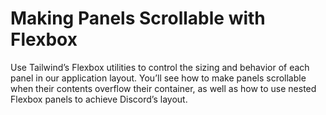 # Making Panels Scrollable with Flexbox

Use Tailwind’s Flexbox utilities to control the sizing and behavior of each panel in our application layout. You’ll see how to make panels scrollable when their contents overflow their container, as well as how to use nested Flexbox panels to achieve Discord’s layout.

